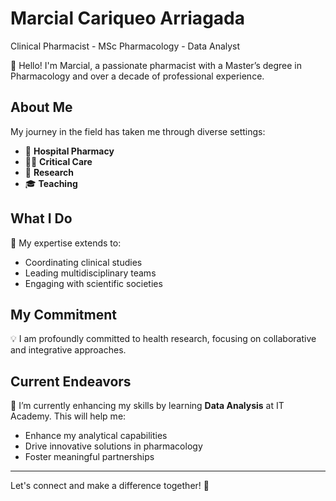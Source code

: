# Marcial Cariqueo Arriagada
Clinical Pharmacist - MSc Pharmacology - Data Analyst

👋 Hello! I'm Marcial, a passionate pharmacist with a Master’s degree in Pharmacology and over a decade of professional experience.

## About Me

My journey in the field has taken me through diverse settings:

- 🏥 **Hospital Pharmacy**
- 🧑‍⚕️ **Critical Care**
- 🔬 **Research**
- 🎓 **Teaching**

## What I Do

🔗 My expertise extends to:

- Coordinating clinical studies
- Leading multidisciplinary teams
- Engaging with scientific societies

## My Commitment

💡 I am profoundly committed to health research, focusing on collaborative and integrative approaches.

## Current Endeavors

🌱 I’m currently enhancing my skills by learning **Data Analysis** at IT Academy. This will help me:

- Enhance my analytical capabilities
- Drive innovative solutions in pharmacology
- Foster meaningful partnerships

---

<p>
Let's connect and make a difference together! 🚀
</p>


